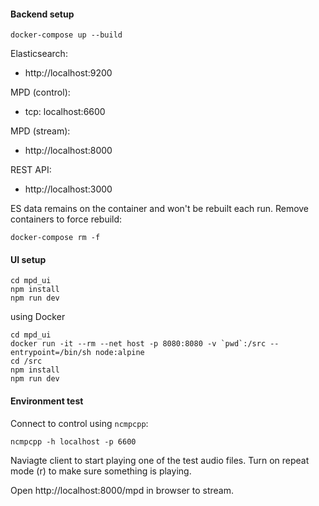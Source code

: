#### Backend setup

    docker-compose up --build

Elasticsearch:
- http://localhost:9200

MPD (control):
- tcp: localhost:6600

MPD (stream):
- http://localhost:8000

REST API:
- http://localhost:3000

ES data remains on the container and won't be rebuilt each run. Remove containers to force rebuild:

    docker-compose rm -f

#### UI setup

    cd mpd_ui
    npm install
    npm run dev
    
using Docker

    cd mpd_ui
    docker run -it --rm --net host -p 8080:8080 -v `pwd`:/src --entrypoint=/bin/sh node:alpine
    cd /src
    npm install
    npm run dev

#### Environment test

Connect to control using `ncmpcpp`:

    ncmpcpp -h localhost -p 6600

Naviagte client to start playing one of the test audio files. Turn on repeat mode (r) to make sure something is playing.

Open http://localhost:8000/mpd in browser to stream.
